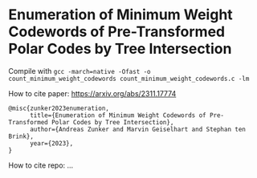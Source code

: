 # Enumeration of Minimum Weight Codewords of Pre-Transformed Polar Codes by Tree Intersection

Compile with ``gcc -march=native -Ofast -o count_minimum_weight_codewords count_minimum_weight_codewords.c -lm``

How to cite paper: https://arxiv.org/abs/2311.17774
```
@misc{zunker2023enumeration,
      title={Enumeration of Minimum Weight Codewords of Pre-Transformed Polar Codes by Tree Intersection}, 
      author={Andreas Zunker and Marvin Geiselhart and Stephan ten Brink},
      year={2023},
}
```
How to cite repo: ...
